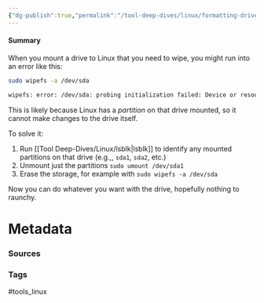 ```yaml
---
{"dg-publish":true,"permalink":"/tool-deep-dives/linux/formatting-drives-on-linux/","noteIcon":""}
---
```


#### Summary
When you mount a drive to Linux that you need to wipe, you might run into an error like this:
```bash
sudo wipefs -a /dev/sda

wipefs: error: /dev/sda: probing initialization failed: Device or resource busy
```
This is likely because Linux has a *partition* on that drive mounted, so it cannot make changes to the drive itself.

To solve it: 
1. Run [[Tool Deep-Dives/Linux/lsblk\|lsblk]] to identify any mounted partitions on that drive (e.g.,, `sda1`, `sda2`, etc.)
2. Unmount just the partitions `sudo umount /dev/sda1`
3. Erase the storage, for example with `sudo wipefs -a /dev/sda`

Now you can do whatever you want with the drive, hopefully nothing to raunchy.



# Metadata

### Sources

### Tags
#tools_linux 
